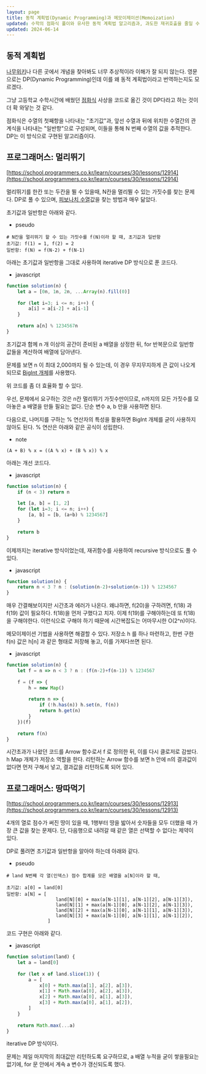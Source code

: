 ```yaml
---
layout: page
title: 동적 계획법(Dynamic Programming)과 메모이제이션(Memoization)
updated: 수학의 점화식 풀이와 유사한 동적 계획법 알고리즘과, 과도한 재귀호출을 줄일 수 있는 메모이제이션 기법 소개
updated: 2024-06-14
---
```


## 동적 계획법

[나무위키](https://namu.wiki/w/%EB%8F%99%EC%A0%81%20%EA%B3%84%ED%9A%8D%EB%B2%95)나 다른 곳에서 개념을 찾아봐도 너무 추상적이라 이해가 잘 되지 않는다. 영문으로는 DP(Dynamic Programming)인데 이를 왜 동적 계획법이라고 번역하는지도 모르겠다.

그냥 고등학교 수학시간에 배웠던 [점화식](https://ko.wikipedia.org/wiki/%EC%A0%90%ED%99%94%EC%8B%9D) 사상을 코드로 옮긴 것이 DP다라고 하는 것이 더 확 와닿는 것 같다.

점화식은 수열의 첫째항을 나타내는 "초기값"과, 앞선 수열과 뒤에 위치한 수열간의 관계식을 나타내는 "일반항"으로 구성되며, 이들을 통해 N 번째 수열의 값을 추적한다. DP는 이 방식으로 구현된 알고리즘이다.

## 프로그래머스: 멀리뛰기

[https://school.programmers.co.kr/learn/courses/30/lessons/12914](https://school.programmers.co.kr/learn/courses/30/lessons/12914)

멀리뛰기를 한칸 또는 두칸을 뛸 수 있을때, N칸을 멀리뛸 수 있는 가짓수를 찾는 문제다. DP로 풀 수 있으며, [피보나치 수열](https://namu.wiki/w/%ED%94%BC%EB%B3%B4%EB%82%98%EC%B9%98%20%EC%88%98%EC%97%B4)값을 찾는 방법과 매우 닮았다.

초기값과 일반항은 아래와 같다.

- pseudo
```pseudo
# N칸을 멀리뛰기 할 수 있는 가짓수를 f(N)이라 할 때, 초기값과 일반항
초기값: f(1) = 1, f(2) = 2
일반항: f(N) = f(N-2) + f(N-1)
```

아래는 초기값과 일반항을 그대로 사용하여 iterative DP 방식으로 푼 코드다.

- javascript
```js
function solution(n) {
    let a = [0n, 1n, 2n, ...Array(n).fill(0)]
    
    for (let i=3; i <= n; i++) {
        a[i] = a[i-2] + a[i-1]
    }
    
    return a[n] % 1234567n
}
```

초기값과 함께 n 개 이상의 공간이 준비된 a 배열을 상정한 뒤, for 반복문으로 일반항 값들을 계산하여 배열에 담아낸다.

문제를 보면 n 이 최대 2,000까지 될 수 있는데, 이 경우 무지무지하게 큰 값이 나오게 되므로 [BigInt 개체](https://developer.mozilla.org/ko/docs/Web/JavaScript/Reference/Global_Objects/BigInt)를 사용했다.

위 코드를 좀 더 효율화 할 수 있다.

우선, 문제에서 요구하는 것은 n칸 멀리뛰기 가짓수만이므로, n까지의 모든 가짓수를 모아놓은 a 배열을 만들 필요는 없다. 단순 변수 a, b 만을 사용하면 된다.

다음으로, 나머지를 구하는 % 연산자의 특성을 활용하면 BigInt 개체를 굳이 사용하지 않아도 된다. % 연산은 아래와 같은 공식이 성립한다.

- note
```text
(A + B) % x = ((A % x) + (B % x)) % x
```

아래는 개선 코드다.

- javascript
```js
function solution(n) {
    if (n < 3) return n
    
    let [a, b] = [1, 2]
    for (let i=3; i <= n; i++) {
        [a, b] = [b, (a+b) % 1234567]
    }
    
    return b
}
```

이제까지는 iterative 방식이었는데, 재귀함수를 사용하여 recursive 방식으로도 풀 수 있다.

- javascript
```js
function solution(n) {
    return n < 3 ? n : (solution(n-2)+solution(n-1)) % 1234567
}
```

매우 간결해보이지만 시간초과 에러가 나온다. 왜냐하면, f(20)을 구하려면, f(18) 과 f(19) 값이 필요하다. f(18)을 먼저 구했다고 치자. 이제 f(19)를 구해야하는데 또 f(18)을 구해야한다. 이런식으로 구해야 하기 때문에 시간복잡도는 어마무시한 O(2^n)이다.

메모이제이션 기법을 사용하면 해결할 수 있다. 저장소 h 를 하나 마련하고, 한번 구한 f(n) 값은 h[n] 과 같은 형태로 저장해 놓고, 이를 가져다쓰면 된다.

- javascript
```js
function solution(n) {
    let f = n => n < 3 ? n : (f(n-2)+f(n-1)) % 1234567
    
    f = (f => {
        h = new Map()
        
        return n => {
            if (!h.has(n)) h.set(n, f(n))
            return h.get(n)
        }
    })(f)
    
    return f(n)
}
```

시간초과가 나왔던 코드를 Arrow 함수로서 f 로 정의한 뒤, 이를 다시 클로저로 감쌌다. h Map 개체가 저장소 역할을 한다. 리턴하는 Arrow 함수를 보면 h 안에 n의 결과값이 없다면 먼저 구해서 넣고, 결과값을 리턴하도록 되어 있다.

## 프로그래머스: 땅따먹기

[https://school.programmers.co.kr/learn/courses/30/lessons/12913](https://school.programmers.co.kr/learn/courses/30/lessons/12913)

4개의 열로 점수가 써진 땅이 있을 때, 1행부터 땅을 밟아서 숫자들을 모두 더했을 때 가장 큰 값을 찾는 문제다. 단, 다음행으로 내려갈 때 같은 열은 선택할 수 없다는 제약이 있다.

DP로 풀려면 초기값과 일반항을 알아야 하는데 아래와 같다.

- pseudo
```pseudo
# land N번째 각 열(인덱스) 점수 합계를 모은 배열을 a[N]이라 할 때,

초기값: a[0] = land[0]
일반항: a[N] = [
                  land[N][0] + max(a[N-1][1], a[N-1][2], a[N-1][3]),
                  land[N][1] + max(a[N-1][0], a[N-1][2], a[N-1][3]),
                  land[N][2] + max(a[N-1][0], a[N-1][1], a[N-1][3]),
                  land[N][3] + max(a[N-1][0], a[N-1][1], a[N-1][2]),
               ]  
```

코드 구현은 아래와 같다.

- javascript
```js
function solution(land) {
    let a = land[0]
    
    for (let x of land.slice(1)) {
        a = [
            x[0] + Math.max(a[1], a[2], a[3]),
            x[1] + Math.max(a[0], a[2], a[3]),
            x[2] + Math.max(a[0], a[1], a[3]),
            x[3] + Math.max(a[0], a[1], a[2]),
        ]
    }
    
    return Math.max(...a)
}
```

iterative DP 방식이다.

문제는 제일 마지막의 최대값만 리턴하도록 요구하므로, a 배열 누적을 굳이 쌓을필요는 없기에, for 문 안에서 계속 a 변수가 갱신되도록 했다.
